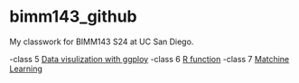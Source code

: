 # bimm143_github
My classwork for BIMM143 S24 at UC San Diego.

-class 5 [Data visulization with ggploy](https://github.com/yal068/bimm143_github/tree/main/BIMM%20143%20lab%205)
-class 6 [R function](https://github.com/yal068/bimm143_github/tree/main/Class06%3A%20R%20function)
-class 7 [Matchine Learning](https://github.com/yal068/bimm143_github/tree/main/Class07%3A%20Matching%20Learning)
